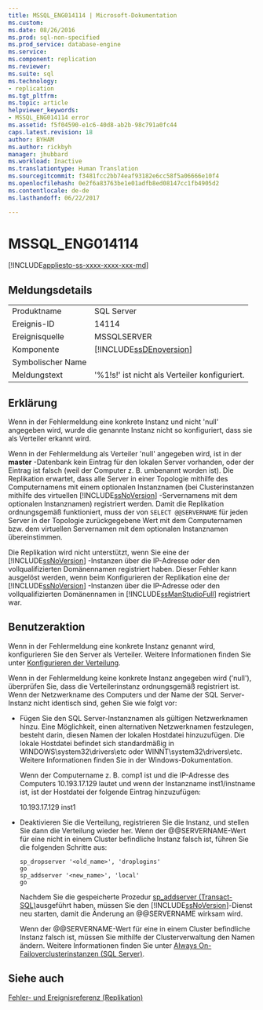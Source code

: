 ```yaml
---
title: MSSQL_ENG014114 | Microsoft-Dokumentation
ms.custom: 
ms.date: 08/26/2016
ms.prod: sql-non-specified
ms.prod_service: database-engine
ms.service: 
ms.component: replication
ms.reviewer: 
ms.suite: sql
ms.technology:
- replication
ms.tgt_pltfrm: 
ms.topic: article
helpviewer_keywords:
- MSSQL_ENG014114 error
ms.assetid: f5f04590-e1c6-40d8-ab2b-98c791a0fc44
caps.latest.revision: 18
author: BYHAM
ms.author: rickbyh
manager: jhubbard
ms.workload: Inactive
ms.translationtype: Human Translation
ms.sourcegitcommit: f3481fcc2bb74eaf93182e6cc58f5a06666e10f4
ms.openlocfilehash: 0e2f6a83763be1e01adfb8ed08147cc1fb4905d2
ms.contentlocale: de-de
ms.lasthandoff: 06/22/2017

---
```

# <a name="mssqleng014114"></a>MSSQL_ENG014114
[!INCLUDE[appliesto-ss-xxxx-xxxx-xxx-md](../../includes/appliesto-ss-xxxx-xxxx-xxx-md.md)]
    
## <a name="message-details"></a>Meldungsdetails  
  
|||  
|-|-|  
|Produktname|SQL Server|  
|Ereignis-ID|14114|  
|Ereignisquelle|MSSQLSERVER|  
|Komponente|[!INCLUDE[ssDEnoversion](../../includes/ssdenoversion-md.md)]|  
|Symbolischer Name||  
|Meldungstext|'%1!s!' ist nicht als Verteiler konfiguriert.|  
  
## <a name="explanation"></a>Erklärung  
 Wenn in der Fehlermeldung eine konkrete Instanz und nicht 'null' angegeben wird, wurde die genannte Instanz nicht so konfiguriert, dass sie als Verteiler erkannt wird.  
  
 Wenn in der Fehlermeldung als Verteiler 'null' angegeben wird, ist in der **master** -Datenbank kein Eintrag für den lokalen Server vorhanden, oder der Eintrag ist falsch (weil der Computer z. B. umbenannt worden ist). Die Replikation erwartet, dass alle Server in einer Topologie mithilfe des Computernamens mit einem optionalen Instanznamen (bei Clusterinstanzen mithilfe des virtuellen [!INCLUDE[ssNoVersion](../../includes/ssnoversion-md.md)] -Servernamens mit dem optionalen Instanznamen) registriert werden. Damit die Replikation ordnungsgemäß funktioniert, muss der von `SELECT @@SERVERNAME` für jeden Server in der Topologie zurückgegebene Wert mit dem Computernamen bzw. dem virtuellen Servernamen mit dem optionalen Instanznamen übereinstimmen.  
  
 Die Replikation wird nicht unterstützt, wenn Sie eine der [!INCLUDE[ssNoVersion](../../includes/ssnoversion-md.md)] -Instanzen über die IP-Adresse oder den vollqualifizierten Domänennamen registriert haben. Dieser Fehler kann ausgelöst werden, wenn beim Konfigurieren der Replikation eine der [!INCLUDE[ssNoVersion](../../includes/ssnoversion-md.md)] -Instanzen über die IP-Adresse oder den vollqualifizierten Domänennamen in [!INCLUDE[ssManStudioFull](../../includes/ssmanstudiofull-md.md)] registriert war.  
  
## <a name="user-action"></a>Benutzeraktion  
 Wenn in der Fehlermeldung eine konkrete Instanz genannt wird, konfigurieren Sie den Server als Verteiler. Weitere Informationen finden Sie unter [Konfigurieren der Verteilung](../../relational-databases/replication/configure-distribution.md).  
  
 Wenn in der Fehlermeldung keine konkrete Instanz angegeben wird ('null'), überprüfen Sie, dass die Verteilerinstanz ordnungsgemäß registriert ist. Wenn der Netzwerkname des Computers und der Name der SQL Server-Instanz nicht identisch sind, gehen Sie wie folgt vor:  
  
-   Fügen Sie den SQL Server-Instanznamen als gültigen Netzwerknamen hinzu. Eine Möglichkeit, einen alternativen Netzwerknamen festzulegen, besteht darin, diesen Namen der lokalen Hostdatei hinzuzufügen. Die lokale Hostdatei befindet sich standardmäßig in WINDOWS\system32\drivers\etc oder WINNT\system32\drivers\etc. Weitere Informationen finden Sie in der Windows-Dokumentation.  
  
     Wenn der Computername z. B. comp1 ist und die IP-Adresse des Computers 10.193.17.129 lautet und wenn der Instanzname inst1/instname ist, ist der Hostdatei der folgende Eintrag hinzuzufügen:  
  
     10.193.17.129 inst1  
  
-   Deaktivieren Sie die Verteilung, registrieren Sie die Instanz, und stellen Sie dann die Verteilung wieder her. Wenn der @@SERVERNAME-Wert für eine nicht in einem Cluster befindliche Instanz falsch ist, führen Sie die folgenden Schritte aus:  
  
    ```  
    sp_dropserver '<old_name>', 'droplogins'  
    go  
    sp_addserver '<new_name>', 'local'  
    go  
    ```  
  
     Nachdem Sie die gespeicherte Prozedur [sp_addserver &#40;Transact-SQL&#41;](../../relational-databases/system-stored-procedures/sp-addserver-transact-sql.md)ausgeführt haben, müssen Sie den [!INCLUDE[ssNoVersion](../../includes/ssnoversion-md.md)]-Dienst neu starten, damit die Änderung an @@SERVERNAME wirksam wird.  
  
     Wenn der @@SERVERNAME-Wert für eine in einem Cluster befindliche Instanz falsch ist, müssen Sie mithilfe der Clusterverwaltung den Namen ändern. Weitere Informationen finden Sie unter [Always On-Failoverclusterinstanzen (SQL Server)](../../sql-server/failover-clusters/windows/always-on-failover-cluster-instances-sql-server.md).  
  
## <a name="see-also"></a>Siehe auch  
 [Fehler- und Ereignisreferenz &#40;Replikation&#41;](../../relational-databases/replication/errors-and-events-reference-replication.md)  
  
  

